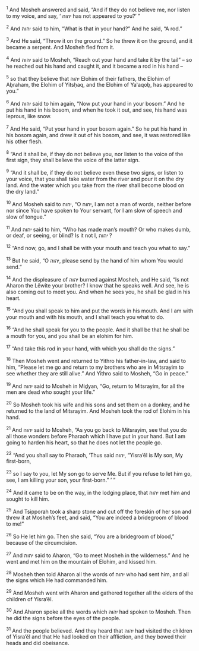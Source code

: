 <sup>1</sup> And Mosheh answered and said, “And if they do not believe me, nor listen to my voice, and say, ‘ יהוה has not appeared to you?’ ”

<sup>2</sup> And יהוה said to him, “What is that in your hand?” And he said, “A rod.”

<sup>3</sup> And He said, “Throw it on the ground.” So he threw it on the ground, and it became a serpent. And Mosheh fled from it.

<sup>4</sup> And יהוה said to Mosheh, “Reach out your hand and take it by the tail” – so he reached out his hand and caught it, and it became a rod in his hand –

<sup>5</sup> so that they believe that יהוה Elohim of their fathers, the Elohim of Aḇraham, the Elohim of Yitsḥaq, and the Elohim of Ya‛aqoḇ, has appeared to you.”

<sup>6</sup> And יהוה said to him again, “Now put your hand in your bosom.” And he put his hand in his bosom, and when he took it out, and see, his hand was leprous, like snow.

<sup>7</sup> And He said, “Put your hand in your bosom again.” So he put his hand in his bosom again, and drew it out of his bosom, and see, it was restored like his other flesh.

<sup>8</sup> “And it shall be, if they do not believe you, nor listen to the voice of the first sign, they shall believe the voice of the latter sign.

<sup>9</sup> “And it shall be, if they do not believe even these two signs, or listen to your voice, that you shall take water from the river and pour it on the dry land. And the water which you take from the river shall become blood on the dry land.”

<sup>10</sup> And Mosheh said to יהוה, “O יהוה, I am not a man of words, neither before nor since You have spoken to Your servant, for I am slow of speech and slow of tongue.”

<sup>11</sup> And יהוה said to him, “Who has made man’s mouth? Or who makes dumb, or deaf, or seeing, or blind? Is it not I, יהוה ?

<sup>12</sup> “And now, go, and I shall be with your mouth and teach you what to say.”

<sup>13</sup> But he said, “O יהוה, please send by the hand of him whom You would send.”

<sup>14</sup> And the displeasure of יהוה burned against Mosheh, and He said, “Is not Aharon the Lĕwite your brother? I know that he speaks well. And see, he is also coming out to meet you. And when he sees you, he shall be glad in his heart.

<sup>15</sup> “And you shall speak to him and put the words in his mouth. And I am with your mouth and with his mouth, and I shall teach you what to do.

<sup>16</sup> “And he shall speak for you to the people. And it shall be that he shall be a mouth for you, and you shall be an elohim for him.

<sup>17</sup> “And take this rod in your hand, with which you shall do the signs.”

<sup>18</sup> Then Mosheh went and returned to Yithro his father-in-law, and said to him, “Please let me go and return to my brothers who are in Mitsrayim to see whether they are still alive.” And Yithro said to Mosheh, “Go in peace.”

<sup>19</sup> And יהוה said to Mosheh in Miḏyan, “Go, return to Mitsrayim, for all the men are dead who sought your life.”

<sup>20</sup> So Mosheh took his wife and his sons and set them on a donkey, and he returned to the land of Mitsrayim. And Mosheh took the rod of Elohim in his hand.

<sup>21</sup> And יהוה said to Mosheh, “As you go back to Mitsrayim, see that you do all those wonders before Pharaoh which I have put in your hand. But I am going to harden his heart, so that he does not let the people go.

<sup>22</sup> “And you shall say to Pharaoh, ‘Thus said יהוה, “Yisra’ĕl is My son, My first-born,

<sup>23</sup> so I say to you, let My son go to serve Me. But if you refuse to let him go, see, I am killing your son, your first-born.” ’ ”

<sup>24</sup> And it came to be on the way, in the lodging place, that יהוה met him and sought to kill him.

<sup>25</sup> And Tsipporah took a sharp stone and cut off the foreskin of her son and threw it at Mosheh’s feet, and said, “You are indeed a bridegroom of blood to me!”

<sup>26</sup> So He let him go. Then she said, “You are a bridegroom of blood,” because of the circumcision.

<sup>27</sup> And יהוה said to Aharon, “Go to meet Mosheh in the wilderness.” And he went and met him on the mountain of Elohim, and kissed him.

<sup>28</sup> Mosheh then told Aharon all the words of יהוה who had sent him, and all the signs which He had commanded him.

<sup>29</sup> And Mosheh went with Aharon and gathered together all the elders of the children of Yisra’ĕl.

<sup>30</sup> And Aharon spoke all the words which יהוה had spoken to Mosheh. Then he did the signs before the eyes of the people.

<sup>31</sup> And the people believed. And they heard that יהוה had visited the children of Yisra’ĕl and that He had looked on their affliction, and they bowed their heads and did obeisance.


